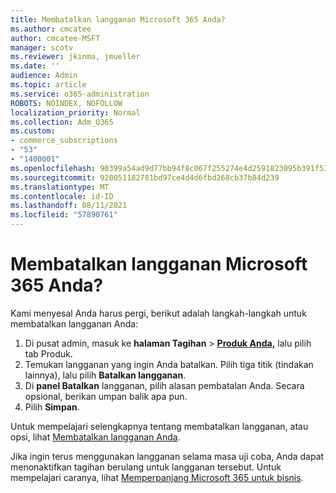 ```yaml
---
title: Membatalkan langganan Microsoft 365 Anda?
ms.author: cmcatee
author: cmcatee-MSFT
manager: scotv
ms.reviewer: jkinma, jmueller
ms.date: ''
audience: Admin
ms.topic: article
ms.service: o365-administration
ROBOTS: NOINDEX, NOFOLLOW
localization_priority: Normal
ms.collection: Adm_O365
ms.custom:
- commerce_subscriptions
- "53"
- "1400001"
ms.openlocfilehash: 90399a54ad9d77bb94f8c067f255274e4d2591823095b391f53ddf7514d338a6
ms.sourcegitcommit: 920051182781bd97ce4d4d6fbd268cb37b84d239
ms.translationtype: MT
ms.contentlocale: id-ID
ms.lasthandoff: 08/11/2021
ms.locfileid: "57890761"
---
```

# <a name="canceling-your-microsoft-365-subscription"></a>Membatalkan langganan Microsoft 365 Anda?

Kami menyesal Anda harus pergi, berikut adalah langkah-langkah untuk membatalkan langganan Anda:

1. Di pusat admin, masuk ke **halaman Tagihan**  >  **[Produk Anda,](https://go.microsoft.com/fwlink/p/?linkid=842054)** lalu pilih tab Produk. 
2. Temukan langganan yang ingin Anda batalkan. Pilih tiga titik (tindakan lainnya), lalu pilih **Batalkan langganan**.
3. Di **panel Batalkan** langganan, pilih alasan pembatalan Anda. Secara opsional, berikan umpan balik apa pun.
4. Pilih **Simpan**.

Untuk mempelajari selengkapnya tentang membatalkan langganan, atau opsi, lihat [Membatalkan langganan Anda](https://docs.microsoft.com/microsoft-365/commerce/subscriptions/cancel-your-subscription).

Jika ingin terus menggunakan langganan selama masa uji coba, Anda dapat menonaktifkan tagihan berulang untuk langganan tersebut. Untuk mempelajari caranya, lihat [Memperpanjang Microsoft 365 untuk bisnis](https://docs.microsoft.com/microsoft-365/commerce/subscriptions/renew-your-subscription).